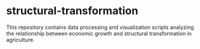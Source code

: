 # structural-transformation
This repository contains data processing and visualization scripts analyzing the relationship between economic growth and structural transformation in agriculture. 
